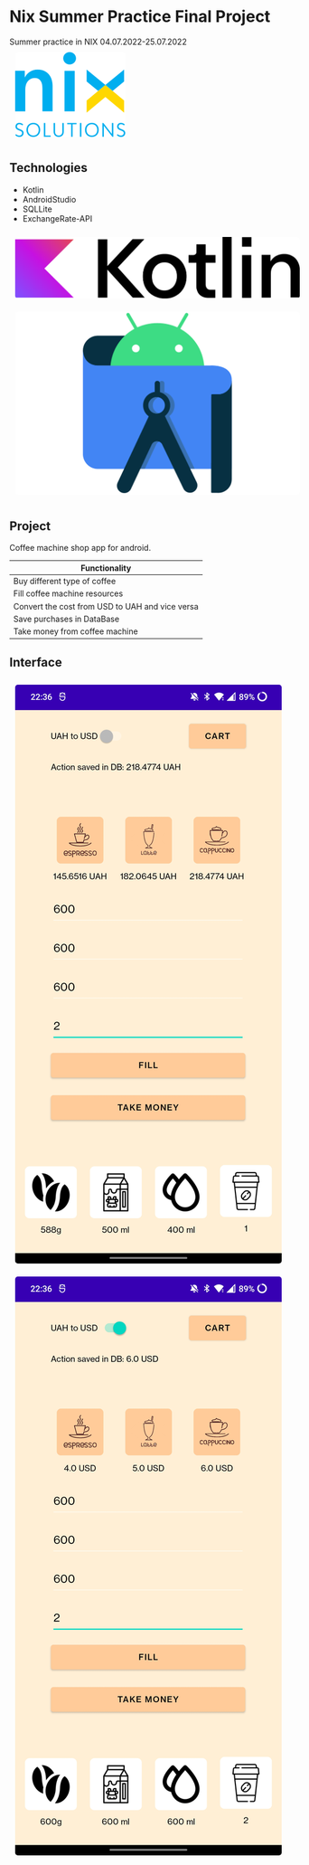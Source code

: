 # Nix Summer Practice Final Project
Summer practice in NIX 04.07.2022-25.07.2022
<img src="./images/nix_ua_logo.png" style="border-radius:15px; padding:10px;">

## Technologies
- Kotlin
- AndroidStudio
- SQLLite
- ExchangeRate-API
<img src="./images/kotlin-logo.png" style="border-radius:15px; padding:10px;">
<img src="./images/android-studio.webp" style="border-radius:15px; padding:10px;">

## Project
Coffee machine shop app for android.

| Functionality      |
|--------------------|
| Buy different type of coffee|
| Fill coffee machine resources|
| Convert the cost from USD to UAH and vice versa|
| Save purchases in DataBase|
| Take money from coffee machine|

## Interface

<img src="./images/UAH_Screen.jpg" style="border-radius:15px; padding:10px;">
<img src="./images/USD_Screen.jpg" style="border-radius:15px; padding:10px;">